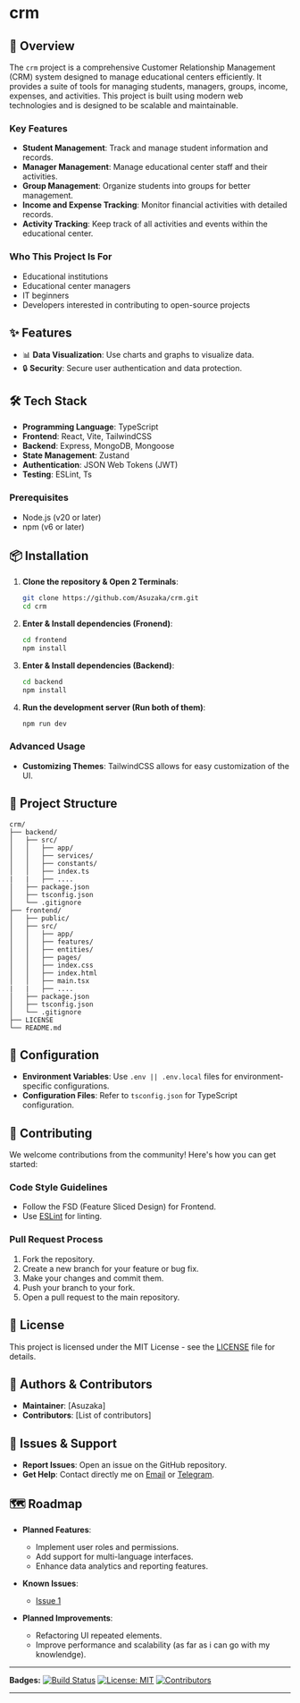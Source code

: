 # crm

## 🚀 Overview

The `crm` project is a comprehensive Customer Relationship Management (CRM) system designed to manage educational centers efficiently. It provides a suite of tools for managing students, managers, groups, income, expenses, and activities. This project is built using modern web technologies and is designed to be scalable and maintainable.

### Key Features

- **Student Management**: Track and manage student information and records.
- **Manager Management**: Manage educational center staff and their activities.
- **Group Management**: Organize students into groups for better management.
- **Income and Expense Tracking**: Monitor financial activities with detailed records.
- **Activity Tracking**: Keep track of all activities and events within the educational center.

### Who This Project Is For

- Educational institutions
- Educational center managers
- IT beginners
- Developers interested in contributing to open-source projects

## ✨ Features

- 📊 **Data Visualization**: Use charts and graphs to visualize data.
- 🔒 **Security**: Secure user authentication and data protection.

## 🛠️ Tech Stack

- **Programming Language**: TypeScript
- **Frontend**: React, Vite, TailwindCSS
- **Backend**: Express, MongoDB, Mongoose
- **State Management**: Zustand
- **Authentication**: JSON Web Tokens (JWT)
- **Testing**: ESLint, Ts

### Prerequisites

- Node.js (v20 or later)
- npm (v6 or later)

## 📦 Installation

1. **Clone the repository & Open 2 Terminals**:

   ```bash
   git clone https://github.com/Asuzaka/crm.git
   cd crm
   ```

2. **Enter & Install dependencies (Fronend)**:

   ```bash
   cd frontend
   npm install
   ```

3. **Enter & Install dependencies (Backend)**:

   ```bash
   cd backend
   npm install
   ```

4. **Run the development server (Run both of them)**:
   ```bash
   npm run dev
   ```

### Advanced Usage

- **Customizing Themes**: TailwindCSS allows for easy customization of the UI.

## 📁 Project Structure

```
crm/
├── backend/
│   ├── src/
│   │   ├── app/
│   │   ├── services/
│   │   ├── constants/
│   │   ├── index.ts
|   |   ├── ....
│   ├── package.json
│   ├── tsconfig.json
│   └── .gitignore
├── frontend/
│   ├── public/
│   ├── src/
│   │   ├── app/
│   │   ├── features/
│   │   ├── entities/
│   │   ├── pages/
│   │   ├── index.css
│   │   ├── index.html
│   │   ├── main.tsx
|   |   ├── ....
│   ├── package.json
│   ├── tsconfig.json
│   └── .gitignore
├── LICENSE
└── README.md
```

## 🔧 Configuration

- **Environment Variables**: Use `.env || .env.local` files for environment-specific configurations.
- **Configuration Files**: Refer to `tsconfig.json` for TypeScript configuration.

## 🤝 Contributing

We welcome contributions from the community! Here's how you can get started:

### Code Style Guidelines

- Follow the FSD (Feature Sliced Design) for Frontend.
- Use [ESLint](https://eslint.org/) for linting.

### Pull Request Process

1. Fork the repository.
2. Create a new branch for your feature or bug fix.
3. Make your changes and commit them.
4. Push your branch to your fork.
5. Open a pull request to the main repository.

## 📝 License

This project is licensed under the MIT License - see the [LICENSE](LICENSE) file for details.

## 👥 Authors & Contributors

- **Maintainer**: [Asuzaka]
- **Contributors**: [List of contributors]

## 🐛 Issues & Support

- **Report Issues**: Open an issue on the GitHub repository.
- **Get Help**: Contact directly me on [Email](mailto:ligvadogamer@gmail.com) or [Telegram](https://t.me/enoughtofind).

## 🗺️ Roadmap

- **Planned Features**:

  - Implement user roles and permissions.
  - Add support for multi-language interfaces.
  - Enhance data analytics and reporting features.

- **Known Issues**:

  - [Issue 1](https://github.com/Asuzaka/crm/issues/2)

- **Planned Improvements**:
  - Refactoring UI repeated elements.
  - Improve performance and scalability (as far as i can go with my knowlendge).

---

**Badges:**
[![Build Status](https://github.com/Asuzaka/crm/actions/workflows/ci.yml/badge.svg)](https://github.com/Asuzaka/crm/actions/workflows/ci.yml)
[![License: MIT](https://img.shields.io/badge/License-MIT-yellow.svg)](https://opensource.org/licenses/MIT)
[![Contributors](https://img.shields.io/github/contributors/Asuzaka/crm)](https://github.com/Asuzaka/crm/graphs/contributors)

---
